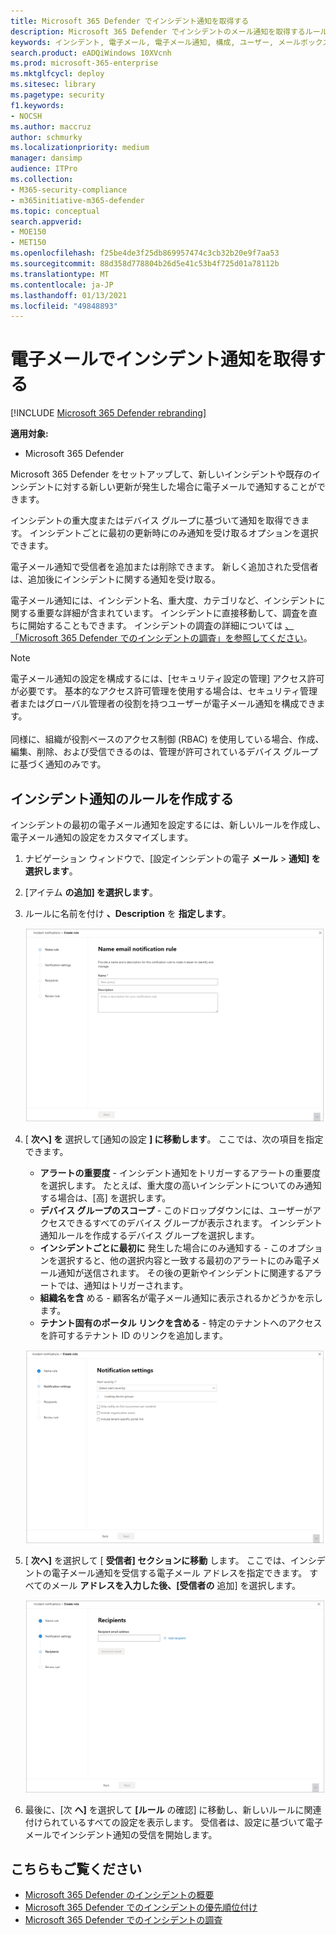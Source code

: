 ```yaml
---
title: Microsoft 365 Defender でインシデント通知を取得する
description: Microsoft 365 Defender でインシデントのメール通知を取得するルールを作成する方法について説明します
keywords: インシデント, 電子メール, 電子メール通知, 構成, ユーザー, メールボックス, 電子メール, インシデント
search.product: eADQiWindows 10XVcnh
ms.prod: microsoft-365-enterprise
ms.mktglfcycl: deploy
ms.sitesec: library
ms.pagetype: security
f1.keywords:
- NOCSH
ms.author: maccruz
author: schmurky
ms.localizationpriority: medium
manager: dansimp
audience: ITPro
ms.collection:
- M365-security-compliance
- m365initiative-m365-defender
ms.topic: conceptual
search.appverid:
- MOE150
- MET150
ms.openlocfilehash: f25be4de3f25db869957474c3cb32b20e9f7aa53
ms.sourcegitcommit: 88d358d778804b26d5e41c53b4f725d01a78112b
ms.translationtype: MT
ms.contentlocale: ja-JP
ms.lasthandoff: 01/13/2021
ms.locfileid: "49848893"
---
```

# <a name="get-incident-notifications-by-email"></a>電子メールでインシデント通知を取得する

[!INCLUDE [Microsoft 365 Defender rebranding](../includes/microsoft-defender.md)]


**適用対象:**
- Microsoft 365 Defender

Microsoft 365 Defender をセットアップして、新しいインシデントや既存のインシデントに対する新しい更新が発生した場合に電子メールで通知することができます。 

インシデントの重大度またはデバイス グループに基づいて通知を取得できます。 インシデントごとに最初の更新時にのみ通知を受け取るオプションを選択できます。

電子メール通知で受信者を追加または削除できます。 新しく追加された受信者は、追加後にインシデントに関する通知を受け取る。 

電子メール通知には、インシデント名、重大度、カテゴリなど、インシデントに関する重要な詳細が含まれています。 インシデントに直接移動して、調査を直ちに開始することもできます。 インシデントの調査の詳細については [、「Microsoft 365 Defender でのインシデントの調査」を参照してください](https://docs.microsoft.com/microsoft-365/security/mtp/investigate-incidents)。

>[!NOTE]
>電子メール通知の設定を構成するには、[セキュリティ設定の管理] アクセス許可が必要です。 基本的なアクセス許可管理を使用する場合は、セキュリティ管理者またはグローバル管理者の役割を持つユーザーが電子メール通知を構成できます。 <br> <br>
同様に、組織が役割ベースのアクセス制御 (RBAC) を使用している場合、作成、編集、削除、および受信できるのは、管理が許可されているデバイス グループに基づく通知のみです。

## <a name="create-rules-for-incident-notifications"></a>インシデント通知のルールを作成する

インシデントの最初の電子メール通知を設定するには、新しいルールを作成し、電子メール通知の設定をカスタマイズします。

1. ナビゲーション ウィンドウで、[設定インシデントの電子 **メール**  >  **通知] を選択します**。
2. [アイテム **の追加] を選択します**。
3. ルールに名前を付け **、Description** を **指定します**。

    ![インシデント電子メールの通知のルール ウィンドウを作成する](../../media/incidentemailnotif1.png) 
4. [ **次へ] を** 選択して[通知の設定 **] に移動します**。 ここでは、次の項目を指定できます。
    - **アラートの重要度** - インシデント通知をトリガーするアラートの重要度を選択します。 たとえば、重大度の高いインシデントについてのみ通知する場合は、[高] を選択します。
    - **デバイス グループのスコープ** - このドロップダウンには、ユーザーがアクセスできるすべてのデバイス グループが表示されます。 インシデント通知ルールを作成するデバイス グループを選択します。
    - **インシデントごとに最初に** 発生した場合にのみ通知する - このオプションを選択すると、他の選択内容と一致する最初のアラートにのみ電子メール通知が送信されます。 その後の更新やインシデントに関連するアラートでは、通知はトリガーされます。
    - **組織名を含** める - 顧客名が電子メール通知に表示されるかどうかを示します。
    - **テナント固有のポータル リンクを含める** - 特定のテナントへのアクセスを許可するテナント ID のリンクを追加します。
    
    ![インシデントメールの通知設定ウィンドウ](../../media/incidentemailnotif2.png)
5. [ **次へ]** を選択して [ **受信者] セクションに移動** します。 ここでは、インシデントの電子メール通知を受信する電子メール アドレスを指定できます。 すべてのメール **アドレスを入力した後、[受信者の** 追加] を選択します。

    ![インシデントメールの通知の [受信者の追加] ウィンドウ](../../media/incidentemailnotif3.png) 

6. 最後に、[次 **へ]** を選択して **[ルール** の確認] に移動し、新しいルールに関連付けられているすべての設定を表示します。 受信者は、設定に基づいて電子メールでインシデント通知の受信を開始します。

## <a name="see-also"></a>こちらもご覧ください
- [Microsoft 365 Defender のインシデントの概要](https://docs.microsoft.com/microsoft-365/security/mtp/incidents-overview)
- [Microsoft 365 Defender でのインシデントの優先順位付け](https://docs.microsoft.com/microsoft-365/security/mtp/incident-queue)
- [Microsoft 365 Defender でのインシデントの調査](https://docs.microsoft.com/microsoft-365/security/mtp/investigate-incidents)


